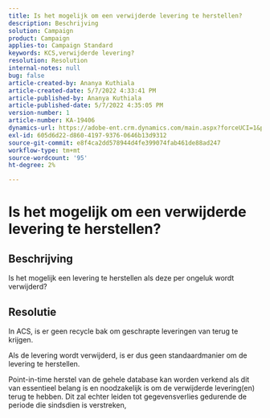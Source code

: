```yaml
---
title: Is het mogelijk om een verwijderde levering te herstellen?
description: Beschrijving
solution: Campaign
product: Campaign
applies-to: Campaign Standard
keywords: KCS,verwijderde levering?
resolution: Resolution
internal-notes: null
bug: false
article-created-by: Ananya Kuthiala
article-created-date: 5/7/2022 4:33:41 PM
article-published-by: Ananya Kuthiala
article-published-date: 5/7/2022 4:35:05 PM
version-number: 1
article-number: KA-19406
dynamics-url: https://adobe-ent.crm.dynamics.com/main.aspx?forceUCI=1&pagetype=entityrecord&etn=knowledgearticle&id=47b22373-23ce-ec11-a7b5-0022480a8e40
exl-id: 605d6d22-d860-4197-9376-0646b13d9312
source-git-commit: e8f4ca2dd578944d4fe399074fab461de88ad247
workflow-type: tm+mt
source-wordcount: '95'
ht-degree: 2%

---
```


# Is het mogelijk om een verwijderde levering te herstellen?

## Beschrijving




Is het mogelijk een levering te herstellen als deze per ongeluk wordt verwijderd?


## Resolutie


In ACS, is er geen recycle bak om geschrapte leveringen van terug te krijgen.

Als de levering wordt verwijderd, is er dus geen standaardmanier om de levering te herstellen.

Point-in-time herstel van de gehele database kan worden verkend als dit van essentieel belang is en noodzakelijk is om de verwijderde levering(en) terug te hebben. Dit zal echter leiden tot gegevensverlies gedurende de periode die sindsdien is verstreken,
